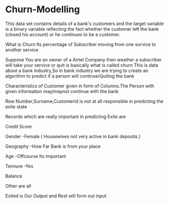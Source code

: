 # Churn-Modelling

This data set contains details of a bank's customers and the target variable is a binary variable reflecting the fact whether the customer left the bank (closed his account) or he continues to be a customer.

What is Churn Its percentage of Subscriber moving from one survice to another service

Suppose You are an owner of a Airtel Company then weather a subscriber will take your service or quit is  basically what is called churn
This is data about a bank industry,So in bank industry we are trying to create an algorithm to predict if a person will continue/Quiting the bank

Characteristics of Customer given in form of Columns.The Person with given information may/maynot continue with the bank

Row Number,Surname,CustomerId is not at all responsible in predicting the exite state

Records which are really important in predicting Exite are

Credit Score

Gender -Female ( Housewives not very active in bank deposits.)

Geography -How Far Bank is from your place

Age -Offcourse Its Important

Tennure -Yes

Balance

Other are all

Exited is Our Output and Rest will form out input
